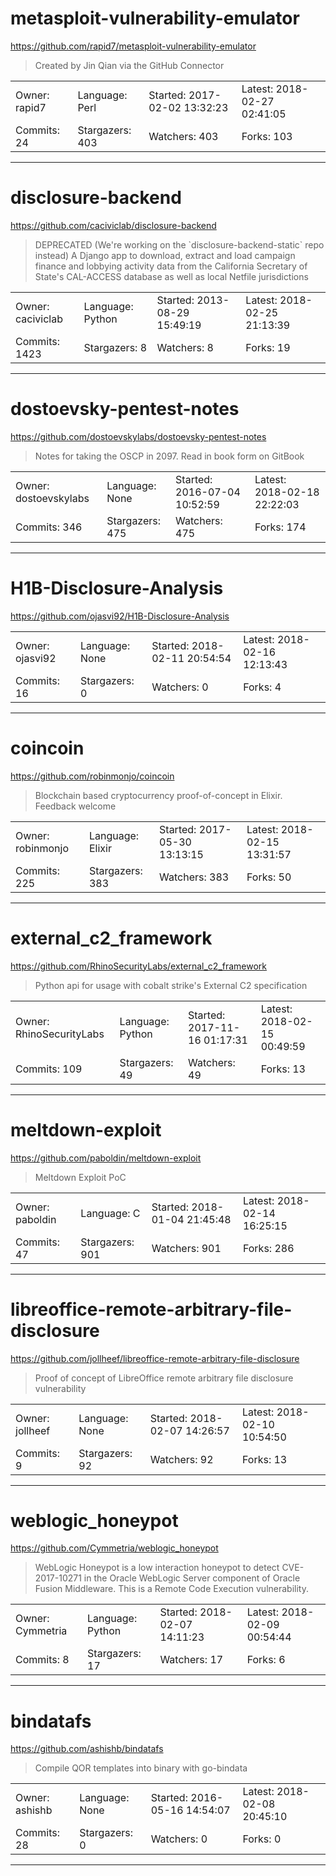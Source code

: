 # metasploit-vulnerability-emulator

https://github.com/rapid7/metasploit-vulnerability-emulator
<blockquote>
Created by Jin Qian via the GitHub Connector
</blockquote>

<table>
<tr><td>Owner: rapid7</td>
    <td>Language: Perl</td>
    <td>Started: 2017-02-02 13:32:23</td>
    <td>Latest: 2018-02-27 02:41:05</td></tr>
<tr><td>Commits: 24</td>
    <td>Stargazers: 403</td>
    <td>Watchers: 403</td>
    <td>Forks: 103</td></tr>
</table>

---

# disclosure-backend

https://github.com/caciviclab/disclosure-backend
<blockquote>
DEPRECATED (We're working on the `disclosure-backend-static` repo instead) A Django app to download, extract and load campaign finance and lobbying activity data from the California Secretary of State's CAL-ACCESS database as well as local Netfile jurisdictions
</blockquote>

<table>
<tr><td>Owner: caciviclab</td>
    <td>Language: Python</td>
    <td>Started: 2013-08-29 15:49:19</td>
    <td>Latest: 2018-02-25 21:13:39</td></tr>
<tr><td>Commits: 1423</td>
    <td>Stargazers: 8</td>
    <td>Watchers: 8</td>
    <td>Forks: 19</td></tr>
</table>

---

# dostoevsky-pentest-notes

https://github.com/dostoevskylabs/dostoevsky-pentest-notes
<blockquote>
Notes for taking the OSCP in 2097. Read in book form on GitBook
</blockquote>

<table>
<tr><td>Owner: dostoevskylabs</td>
    <td>Language: None</td>
    <td>Started: 2016-07-04 10:52:59</td>
    <td>Latest: 2018-02-18 22:22:03</td></tr>
<tr><td>Commits: 346</td>
    <td>Stargazers: 475</td>
    <td>Watchers: 475</td>
    <td>Forks: 174</td></tr>
</table>

---

# H1B-Disclosure-Analysis

https://github.com/ojasvi92/H1B-Disclosure-Analysis
<blockquote>
<no description>
</blockquote>

<table>
<tr><td>Owner: ojasvi92</td>
    <td>Language: None</td>
    <td>Started: 2018-02-11 20:54:54</td>
    <td>Latest: 2018-02-16 12:13:43</td></tr>
<tr><td>Commits: 16</td>
    <td>Stargazers: 0</td>
    <td>Watchers: 0</td>
    <td>Forks: 4</td></tr>
</table>

---

# coincoin

https://github.com/robinmonjo/coincoin
<blockquote>
Blockchain based cryptocurrency proof-of-concept in Elixir. Feedback welcome
</blockquote>

<table>
<tr><td>Owner: robinmonjo</td>
    <td>Language: Elixir</td>
    <td>Started: 2017-05-30 13:13:15</td>
    <td>Latest: 2018-02-15 13:31:57</td></tr>
<tr><td>Commits: 225</td>
    <td>Stargazers: 383</td>
    <td>Watchers: 383</td>
    <td>Forks: 50</td></tr>
</table>

---

# external_c2_framework

https://github.com/RhinoSecurityLabs/external_c2_framework
<blockquote>
Python api for usage with cobalt strike's External C2 specification 
</blockquote>

<table>
<tr><td>Owner: RhinoSecurityLabs</td>
    <td>Language: Python</td>
    <td>Started: 2017-11-16 01:17:31</td>
    <td>Latest: 2018-02-15 00:49:59</td></tr>
<tr><td>Commits: 109</td>
    <td>Stargazers: 49</td>
    <td>Watchers: 49</td>
    <td>Forks: 13</td></tr>
</table>

---

# meltdown-exploit

https://github.com/paboldin/meltdown-exploit
<blockquote>
Meltdown Exploit PoC
</blockquote>

<table>
<tr><td>Owner: paboldin</td>
    <td>Language: C</td>
    <td>Started: 2018-01-04 21:45:48</td>
    <td>Latest: 2018-02-14 16:25:15</td></tr>
<tr><td>Commits: 47</td>
    <td>Stargazers: 901</td>
    <td>Watchers: 901</td>
    <td>Forks: 286</td></tr>
</table>

---

# libreoffice-remote-arbitrary-file-disclosure

https://github.com/jollheef/libreoffice-remote-arbitrary-file-disclosure
<blockquote>
Proof of concept of LibreOffice remote arbitrary file disclosure vulnerability
</blockquote>

<table>
<tr><td>Owner: jollheef</td>
    <td>Language: None</td>
    <td>Started: 2018-02-07 14:26:57</td>
    <td>Latest: 2018-02-10 10:54:50</td></tr>
<tr><td>Commits: 9</td>
    <td>Stargazers: 92</td>
    <td>Watchers: 92</td>
    <td>Forks: 13</td></tr>
</table>

---

# weblogic_honeypot

https://github.com/Cymmetria/weblogic_honeypot
<blockquote>
WebLogic Honeypot is a low interaction honeypot to detect CVE-2017-10271 in the Oracle WebLogic Server component of Oracle Fusion Middleware. This is a Remote Code Execution vulnerability.
</blockquote>

<table>
<tr><td>Owner: Cymmetria</td>
    <td>Language: Python</td>
    <td>Started: 2018-02-07 14:11:23</td>
    <td>Latest: 2018-02-09 00:54:44</td></tr>
<tr><td>Commits: 8</td>
    <td>Stargazers: 17</td>
    <td>Watchers: 17</td>
    <td>Forks: 6</td></tr>
</table>

---

# bindatafs

https://github.com/ashishb/bindatafs
<blockquote>
Compile QOR templates into binary with go-bindata
</blockquote>

<table>
<tr><td>Owner: ashishb</td>
    <td>Language: None</td>
    <td>Started: 2016-05-16 14:54:07</td>
    <td>Latest: 2018-02-08 20:45:10</td></tr>
<tr><td>Commits: 28</td>
    <td>Stargazers: 0</td>
    <td>Watchers: 0</td>
    <td>Forks: 0</td></tr>
</table>

---

